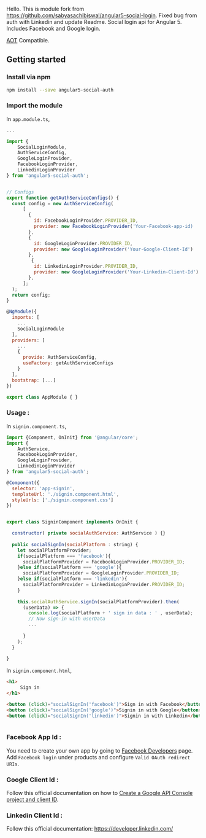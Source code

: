 Hello.
This is module fork from https://github.com/sabyasachibiswal/angular5-social-login. Fixed bug from auth with Linkedin and update Readme.
Social login api for Angular 5. Includes Facebook and Google login.  

[AOT](https://angular.io/guide/aot-compiler) Compatible.


## Getting started


### Install via npm 

```sh
npm install --save angular5-social-auth
```

### Import the module

In `app.module.ts`,

```javascript
...

import {
    SocialLoginModule,
    AuthServiceConfig,
    GoogleLoginProvider,
    FacebookLoginProvider,
    LinkedinLoginProvider
} from 'angular5-social-auth';


// Configs 
export function getAuthServiceConfigs() {
  const config = new AuthServiceConfig(
      [
        {
          id: FacebookLoginProvider.PROVIDER_ID,
	      provider: new FacebookLoginProvider('Your-Facebook-app-id)
        },
        {
          id: GoogleLoginProvider.PROVIDER_ID,
	      provider: new GoogleLoginProvider('Your-Google-Client-Id')
        },
         {
          id: LinkedinLoginProvider.PROVIDER_ID,
	      provider: new GoogleLoginProvider('Your-Linkedin-Client-Id')
        },
      ];
  );
  return config;
}

@NgModule({
  imports: [
    ...
    SocialLoginModule
  ],
  providers: [
    ...
    {
      provide: AuthServiceConfig,
      useFactory: getAuthServiceConfigs
    }
  ],
  bootstrap: [...]
})

export class AppModule { }

```

### Usage : 

In `signin.component.ts`,

```javascript
import {Component, OnInit} from '@angular/core';
import {
    AuthService,
    FacebookLoginProvider,
    GoogleLoginProvider,
    LinkedinLoginProvider
} from 'angular5-social-auth';

@Component({
  selector: 'app-signin',
  templateUrl: './signin.component.html',
  styleUrls: ['./signin.component.css']
})


export class SigninComponent implements OnInit {

  constructor( private socialAuthService: AuthService ) {}
  
  public socialSignIn(socialPlatform : string) {
    let socialPlatformProvider;
    if(socialPlatform === 'facebook'){
      socialPlatformProvider = FacebookLoginProvider.PROVIDER_ID;
    }else if(socialPlatform === 'google'){
      socialPlatformProvider = GoogleLoginProvider.PROVIDER_ID;
    }else if(socialPlatform === 'linkedin'){
      socialPlatformProvider = LinkedinLoginProvider.PROVIDER_ID;
    }
    
    this.socialAuthService.signIn(socialPlatformProvider).then(
      (userData) => {
        console.log(socialPlatform + ' sign in data : ' , userData);
        // Now sign-in with userData
        ...
            
      }
    );
  }
  
}
```



In `signin.component.html`,

```html
<h1>
     Sign in
</h1>

<button (click)="socialSignIn('facebook')">Sign in with Facebook</button>
<button (click)="socialSignIn('google')">Signin in with Google</button>
<button (click)="socialSignIn('linkedin')">Signin in with Linkedin</button>              
            
```



### Facebook App Id : 

You need to create your own app by going to [Facebook Developers](https://developers.facebook.com/) page.
Add `Facebook login` under products and configure `Valid OAuth redirect URIs`.

### Google Client Id : 

Follow this official documentation on how to [
Create a Google API Console project and client ID](https://developers.google.com/identity/sign-in/web/devconsole-project).

### Linkedin Client Id : 

Follow this official documentation:
https://developer.linkedin.com/

